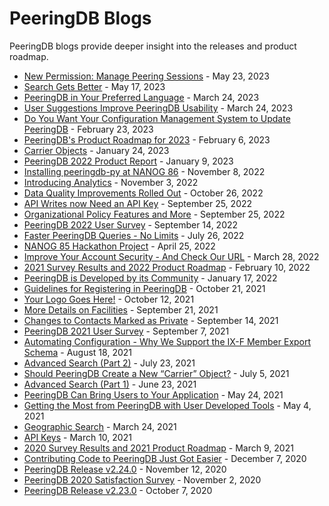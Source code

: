 # PeeringDB Blogs

PeeringDB blogs provide deeper insight into the releases and product roadmap.

- [New Permission: Manage Peering Sessions](blog/new_permission_manage_peering_sessions.md) - May 23, 2023
- [Search Gets Better](blog/search_gets_better.md) - May 17, 2023
- [PeeringDB in Your Preferred Language](blog/peeringdb_in_your_preferred_language.md) - March 24, 2023
- [User Suggestions Improve PeeringDB Usability](blog/user_suggestions_improve_PeeringDB_usability.md) - March 24, 2023
- [Do You Want Your Configuration Management System to Update PeeringDB](blog/nanog_87_hackathon_proof_of_concept.md) - February 23, 2023
- [PeeringDB's Product Roadmap for 2023](blog/peeringdb_2023_roadmap.md) - February 6, 2023
- [Carrier Objects](blog/carrier_object_deployed.md) - January 24, 2023
- [PeeringDB 2022 Product Report](blog/2022_product_report.md) - January 9, 2023
- [Installing peeringdb-py at NANOG 86](blog/installing_peeringdb-py.md) - November 8, 2022
- [Introducing Analytics](blog/introducing_analytics.md) - November 3, 2022
- [Data Quality Improvements Rolled Out](blog/data_quality_improvements.md) - October 26, 2022
- [API Writes now Need an API Key](blog/api_writes_need_api_key.md) - September 25, 2022
- [Organizational Policy Features and More](blog/organizational_policy.md) - September 25, 2022
- [PeeringDB 2022 User Survey](blog/peeringdb_2022_user_survey.md) - September 14, 2022
- [Faster PeeringDB Queries - No Limits](blog/faster_queries.md) - July 26, 2022
- [NANOG 85 Hackathon Project](blog/nanog_85_hackathon.md) - April 25, 2022
- [Improve Your Account Security - And Check Our URL](blog/u2f_and_url.md) - March 28, 2022
- [2021 Survey Results and 2022 Product Roadmap](blog/peeringdb_2021_survey_2022_roadmap.md) - February 10, 2022
- [PeeringDB is Developed by its Community](blog/peeringdb_is_developed_by_its_community.md) - January 17, 2022
- [Guidelines for Registering in PeeringDB](blog/guidelines_for_registering.md) - October 21, 2021
- [Your Logo Goes Here!](blog/your_logo_goes_here.md) - October 12, 2021
- [More Details on Facilities](blog/more_details_facilities.md) - September 21, 2021
- [Changes to Contacts Marked as Private](blog/contacts_marked_private.md) - September 14, 2021
- [PeeringDB 2021 User Survey](blog/peeringdb_2021_user_survey.md) - September 7, 2021
- [Automating Configuration - Why We Support the IX-F Member Export Schema](blog/automating_configuration.md) - August 18, 2021
- [Advanced Search (Part 2)](blog/advanced_search_2.md) - July 23, 2021
- [Should PeeringDB Create a New “Carrier” Object?](blog/carrier_object.md) - July 5, 2021
- [Advanced Search (Part 1)](blog/advanced_search_1.md) - June 23, 2021
- [PeeringDB Can Bring Users to Your Application](blog/oauth_users.md) - May 24, 2021
- [Getting the Most from PeeringDB with User Developed Tools](blog/user_developed_tools.md) - May 4, 2021
- [Geographic Search](blog/geographic_search.md) - March 24, 2021
- [API Keys](blog/api_keys.md) - March 10, 2021
- [2020 Survey Results and 2021 Product Roadmap](blog/peeringdb_2020_survey_2021_roadmap.md) - March 9, 2021
- [Contributing Code to PeeringDB Just Got Easier](blog/contributing_code.md) - December 7, 2020
- [PeeringDB Release v2.24.0](blog/peeringdb_release_v2.24.0.md) - November 12, 2020
- [PeeringDB 2020 Satisfaction Survey](blog/peeringdb_2020_satisfaction_survey.md) - November 2, 2020
- [PeeringDB Release v2.23.0](blog/peeringdb_release_v2.23.0.md) - October 7, 2020
